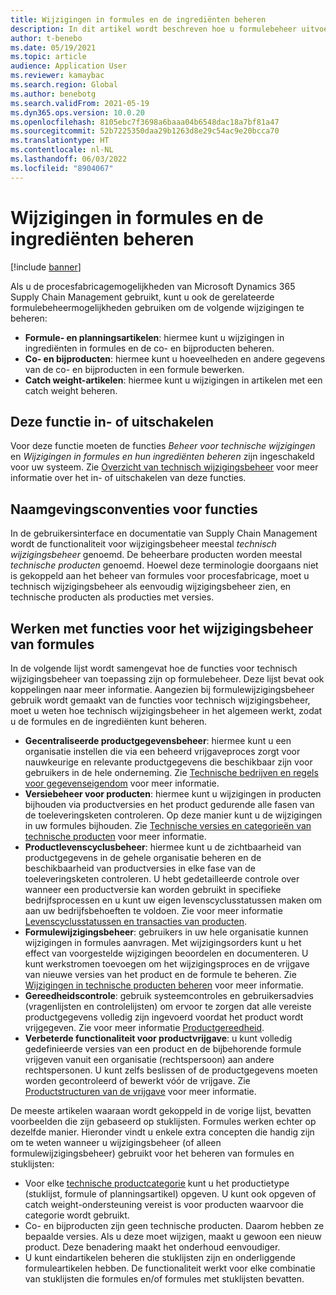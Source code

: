 ```yaml
---
title: Wijzigingen in formules en de ingrediënten beheren
description: In dit artikel wordt beschreven hoe u formulebeheer uitvoert en wijzigingen in de hoofdgegevens van de procesfabricage kunt beheren.
author: t-benebo
ms.date: 05/19/2021
ms.topic: article
audience: Application User
ms.reviewer: kamaybac
ms.search.region: Global
ms.author: benebotg
ms.search.validFrom: 2021-05-19
ms.dyn365.ops.version: 10.0.20
ms.openlocfilehash: 8105ebc7f3698a6baaa04b6548dac18a7bf81a47
ms.sourcegitcommit: 52b7225350daa29b1263d8e29c54ac9e20bcca70
ms.translationtype: HT
ms.contentlocale: nl-NL
ms.lasthandoff: 06/03/2022
ms.locfileid: "8904067"
---
```

# <a name="manage-changes-in-formulas-and-their-ingredients"></a>Wijzigingen in formules en de ingrediënten beheren

[!include [banner](../includes/banner.md)]

Als u de procesfabricagemogelijkheden van Microsoft Dynamics 365 Supply Chain Management gebruikt, kunt u ook de gerelateerde formulebeheermogelijkheden gebruiken om de volgende wijzigingen te beheren:

- **Formule- en planningsartikelen**: hiermee kunt u wijzigingen in ingrediënten in formules en de co- en bijproducten beheren.
- **Co- en bijproducten**: hiermee kunt u hoeveelheden en andere gegevens van de co- en bijproducten in een formule bewerken.
- **Catch weight-artikelen**: hiermee kunt u wijzigingen in artikelen met een catch weight beheren.

## <a name="turn-this-feature-on-or-off"></a>Deze functie in- of uitschakelen

Voor deze functie moeten de functies *Beheer voor technische wijzigingen* en *Wijzigingen in formules en hun ingrediënten beheren* zijn ingeschakeld voor uw systeem. Zie [Overzicht van technisch wijzigingsbeheer](product-engineering-overview.md) voor meer informatie over het in- of uitschakelen van deze functies.

## <a name="feature-naming-conventions"></a>Naamgevingsconventies voor functies

In de gebruikersinterface en documentatie van Supply Chain Management wordt de functionaliteit voor wijzigingsbeheer meestal *technisch wijzigingsbeheer* genoemd. De beheerbare producten worden meestal *technische producten* genoemd. Hoewel deze terminologie doorgaans niet is gekoppeld aan het beheer van formules voor procesfabricage, moet u technisch wijzigingsbeheer als eenvoudig wijzigingsbeheer zien, en technische producten als producties met versies.

## <a name="work-with-formula-change-management-features"></a>Werken met functies voor het wijzigingsbeheer van formules

In de volgende lijst wordt samengevat hoe de functies voor technisch wijzigingsbeheer van toepassing zijn op formulebeheer. Deze lijst bevat ook koppelingen naar meer informatie. Aangezien bij formulewijzigingsbeheer gebruik wordt gemaakt van de functies voor technisch wijzigingsbeheer, moet u weten hoe technisch wijzigingsbeheer in het algemeen werkt, zodat u de formules en de ingrediënten kunt beheren.

- **Gecentraliseerde productgegevensbeheer**: hiermee kunt u een organisatie instellen die via een beheerd vrijgaveproces zorgt voor nauwkeurige en relevante productgegevens die beschikbaar zijn voor gebruikers in de hele onderneming. Zie [Technische bedrijven en regels voor gegevenseigendom](engineering-org-data-ownership-rules.md) voor meer informatie.
- **Versiebeheer voor producten**: hiermee kunt u wijzigingen in producten bijhouden via productversies en het product gedurende alle fasen van de toeleveringsketen controleren. Op deze manier kunt u de wijzigingen in uw formules bijhouden. Zie [Technische versies en categorieën van technische producten](engineering-versions-product-category.md) voor meer informatie.
- **Productlevenscyclusbeheer**: hiermee kunt u de zichtbaarheid van productgegevens in de gehele organisatie beheren en de beschikbaarheid van productversies in elke fase van de toeleveringsketen controleren. U hebt gedetailleerde controle over wanneer een productversie kan worden gebruikt in specifieke bedrijfsprocessen en u kunt uw eigen levenscyclusstatussen maken om aan uw bedrijfsbehoeften te voldoen. Zie voor meer informatie [Levenscyclusstatussen en transacties van producten](product-lifecycle-state-transactions.md).
- **Formulewijzigingsbeheer**: gebruikers in uw hele organisatie kunnen wijzigingen in formules aanvragen. Met wijzigingsorders kunt u het effect van voorgestelde wijzigingen beoordelen en documenteren. U kunt werkstromen toevoegen om het wijzigingsproces en de vrijgave van nieuwe versies van het product en de formule te beheren. Zie [Wijzigingen in technische producten beheren](engineering-change-management.md) voor meer informatie.
- **Gereedheidscontrole**: gebruik systeemcontroles en gebruikersadvies (vragenlijsten en controlelijsten) om ervoor te zorgen dat alle vereiste productgegevens volledig zijn ingevoerd voordat het product wordt vrijgegeven. Zie voor meer informatie [Productgereedheid](product-readiness.md).
- **Verbeterde functionaliteit voor productvrijgave**: u kunt volledig gedefinieerde versies van een product en de bijbehorende formule vrijgeven vanuit een organisatie (rechtspersoon) aan andere rechtspersonen. U kunt zelfs beslissen of de productgegevens moeten worden gecontroleerd of bewerkt vóór de vrijgave. Zie [Productstructuren van de vrijgave](release-product-structure.md) voor meer informatie.

De meeste artikelen waaraan wordt gekoppeld in de vorige lijst, bevatten voorbeelden die zijn gebaseerd op stuklijsten. Formules werken echter op dezelfde manier. Hieronder vindt u enkele extra concepten die handig zijn om te weten wanneer u wijzigingsbeheer (of alleen formulewijzigingsbeheer) gebruikt voor het beheren van formules en stuklijsten:

- Voor elke [technische productcategorie](engineering-versions-product-category.md) kunt u het productietype (stuklijst, formule of planningsartikel) opgeven. U kunt ook opgeven of catch weight-ondersteuning vereist is voor producten waarvoor die categorie wordt gebruikt.
- Co- en bijproducten zijn geen technische producten. Daarom hebben ze bepaalde versies. Als u deze moet wijzigen, maakt u gewoon een nieuw product. Deze benadering maakt het onderhoud eenvoudiger.
- U kunt eindartikelen beheren die stuklijsten zijn en onderliggende formuleartikelen hebben. De functionaliteit werkt voor elke combinatie van stuklijsten die formules en/of formules met stuklijsten bevatten.
